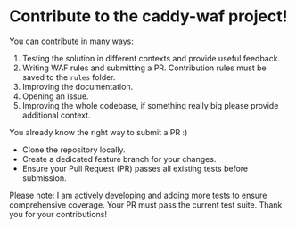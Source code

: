 # Contribute to the caddy-waf project!

You can contribute in many ways:

1. Testing the solution in different contexts and provide useful feedback.
2. Writing WAF rules and submitting a PR. Contribution rules must be saved to the `rules` folder.
3. Improving the documentation.
4. Opening an issue.
5. Improving the whole codebase, if something really big please provide additional context.

You already know the right way to submit a PR :)

- Clone the repository locally.
- Create a dedicated feature branch for your changes.
- Ensure your Pull Request (PR) passes all existing tests before submission.

Please note:  I am actively developing and adding more tests to ensure comprehensive coverage.  Your PR must pass the current test suite.  Thank you for your contributions!
